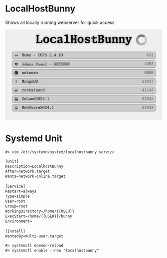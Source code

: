 LocalHostBunny
=================

Shows all locally running webserver for quick access

![](README_files/screenshot.png)


# Systemd Unit


```
#> vim /etc/systemd/system/localhostbunny.service
```

```
[Unit]
Description=LocalhostBunny
After=network.target
Wants=network-online.target

[Service]
Restart=always
Type=simple
User=root
Group=root
WorkingDirectory=/home/{{USER}}
ExecStart=/home/{{USER}}/bunny
Environment=

[Install]
WantedBy=multi-user.target
```

```
#> systemctl daemon-reload
#> systemctl enable --now "localhostbunny"
```
